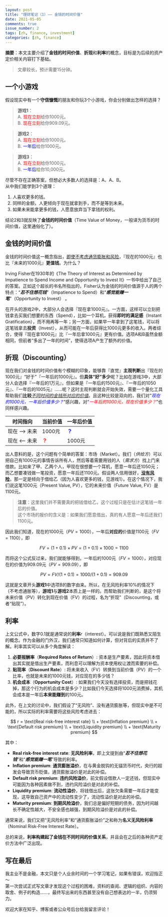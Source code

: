 ```yaml
---
layout: post
title: "理财笔记（1）—— 金钱的时间价值"
date: 2021-05-05
comments: true
issue_number: 2
tags: [zh, finance, investment]
categories: [zh, finance]
---
```


**摘要**：本文主要介绍了**金钱的时间价值**、**折现**和**利率**的概念，目标是为后续的资产定价相关内容打下基础。

> 文章较长，预计需要15分钟。

## 一个小游戏

假设现实中有一个**守信慷慨**的朋友和你玩3个小游戏，你会分别做出怎样的选择？

> **游戏1**：  
> A. <span style="color:red">现在立刻</span>给你1000元。  
> B. <span style="color:red">现在立刻</span>给你909.09元。  

> **游戏2**：  
> A. <span style="color:red">现在立刻</span>给你1000元。  
> B. <span style="color:blue">一年后</span>给你1000元。  

> **游戏3**：  
> A. <span style="color:red">现在立刻</span>给你1000元。  
> B. <span style="color:blue">一年后</span>给你10,000元。  

尽管不存在正确答案，但想必大多数人的选择是：A、A、B。  
从中我们能学到3个道理：
1. 人喜欢更多的钱。
2. 同样的金额，人更倾向于现在就拿到手，而不是等到未来。
3. 如果未来能拿更多的钱，人愿意放弃当下拿钱的权利。

结论2和3就反映了**金钱的时间价值**（Time Value of Money，一般译为货币的时间价值，这里通俗化了）。

## 金钱的时间价值

金钱的时间价值这一概念指出，<ins>即使不考虑通货膨胀和风险</ins>，『现在的1000元』也比『未来的1000元』**更值钱**。为什么？

Irving Fisher在1930年的《The Theory of Interest as Determined by Impatience to Spend Income and Opportunity to Invest It》一书中给出了自己的答案。正如这个超长的书名所指出的，Fisher认为金钱的时间价值源于人的两个特点：“***忍不住想花钱***”（Impatience to Spend）和“***感觉能赚一笔***”（Opportunity to Invest） 。

在开头的游戏2中，大部分人会选择『现在拿1000元』。一方面，这样可以立刻把钱拿去买我们想要的东西（Spend），比如一个耳机，获得**即时的满足感**（Instant Gratification），而不用再等一年；另一方面，如果早一年拿到了这笔钱，可以将这笔钱拿去**投资**（Invest），从而可能在一年后获得比1000元更多的收入。两者综合，使得『现在拿1000元』比『一年后拿1000元』更有价值。选项A和B虽然金额相同，但前者“多出了一年的时间”，使得选项A产生了额外的价值。

## 折现（Discounting）

现在我们对金钱的时间价值有个模糊的印象，能够靠『直觉』**主观判断**出『现在的1000元』“好于”『一年后的1000元』。但**具体“好”多少**呢？比如在游戏3中，大部分人会选择『一年后的1万元』，但如果是『一年后的1500元』、『一年后的1050元』、『一年后的1005元』……呢？这时主观判断就会开始失效，需要一个量化工具帮助我们**比较**<ins>*不同时间的金钱所对应的价值*</ins>。且这种比较是双向的，我们对“*<span style="color:blue">现在的1000元，一年后价值多少？</span>*”感兴趣，对“*<span style="color:red">一年后的1000元，现在价值多少？</span>*”也同样感兴趣。

| 时间指向 | 当前价值 | 一年后价值 |
| --- | --- | --- |
| 现在 --> 未来 | 1000元 | **<span style="color:blue">？</span>** |
| 现在 <-- 未来 | **<span style="color:red">？</span>** | 1000元 |

出人意料的是，这个问题有个简单的答案：市场（Market）。我们（*供给方*）可以把自己有1000元的事情告诉所有人，然后等着需要用钱的人（*需求方*）找上门来借款。比如来了甲、乙两个人，甲现在很想要一个耳机，愿意一年后还1050元；而乙想要凑钱做一笔投资，愿意一年后还1100元。假设两人信用很好，<ins>**没有风险**</ins>，那一定是倾向于借给乙（因为人喜欢更多的钱，见游戏1）。在这个情况下，我们说这笔1000元（Present Value, PV），它的未来价值（Future Value, FV）是1100元。

> **注意**：这里我们并不需要真的把钱借给乙，这个过程只是在估计这笔钱一年后的价值。  
> 这个市场的报价的含义是：如果我们愿意借出，真的有人愿意一年后还我们1100元。

因此我们知道，现在的1000元（$PV=1000$），一年后**对应的**价值是1100元（$FV=1100$），即 

$$
FV = (1 + 0.1) \times PV=(1 + 0.1) \times 1000 = 1100
$$

而将这个公式反过来，我们就能够得到，一年后的1000元（$FV=1000$），对应现在的价值为909.09元（$PV=909.09$），即

$$
PV = FV / (1 + 0.1) = 1000 / (1 + 0.1) = 909.09
$$

这就是文章开头**游戏1**中选项B的数字由来。所以，在无风险利率10%的情况下（不考虑通胀等），**游戏1**与**游戏2**本质上是一样的。而帮助我们判断的，是这个将未来价值（PV）转化到现在价值（FV）的过程，名为“折现”（Discounting，或者“贴现”）。


## 利率

上文公式中，数字$0.1$就是通常说的**利率**$r$（interest）。可以说是我们既熟悉又陌生的概念。作为金融的门外汉，我们通常只知道如何计算，但对背后的实质并不了解。利率其实可以从多个角度解读：
1. **必要报酬率**（**Required Rates of Return**）: 资本是生产要素，因此将资本借出其实就是借出生产要素，而利息可以理解为资本使用权让渡而索要的补偿。
2. **贴现率**（**Discount Rate**）: 将未来收入（FV）转换到当前价值（PV）的一个比率，也就是未来的1000元钱，对应现在的多少钱？
3. **机会成本**（**Opportunity Cost**）: 如果我们今天没有选择投资，而是把钱花掉，那这个行为的机会成本是多少？比如我们今天选择将1000元消费掉，其机会成本是一年后**本来能赚到**的100元。

此外，在上文的讨论中，我们假设了“无风险”、没有通货膨胀等，但现实中是不可能的，所以实际的利率需要将这些风险考虑进去：

$$
r = \text{Real risk-­free interest rate} \\
    + \text{Inflation premium} \\
    + \text{Default risk premium} \\
    + \text{Liquidity premium} \\
    + \text{Maturity premium}
$$

其中：
- **Real risk-­free interest rate**: **无风险利率**，即上文提到由“***忍不住想花钱***”和“***感觉能赚一笔***”导致的利率。
- **Inflation premium**: **通货膨胀溢价**，在与黄金脱钩的无锚货币时代，央行的超发会导致货币贬值，通货膨胀溢价是对此的补偿。
- **Default risk premium**: **违约风险溢价**，前文假设借款人一定还钱，但现实中可能因为各种因素做不到，违约风险溢价是对此的补偿。
- **Liquidity premium**: **流动性溢价**，将钱借出后，这张欠条需要一年后才能变现，这导致自己资产中的流动性变少了，流动性溢价是对此的补偿。
- **Maturity premium**: **到期风险溢价**，我们总是偏好短期的债务，因为时间越长不确定性越大，不安全感也越强，到期风险溢价是对此的补偿。

通常来说，我们又把“无风险利率”和“通货膨胀溢价”之和称为**名义无风险利率**（Nominal Risk-­Free Interest Rate）。

总的来说，**利率构建起了金钱在不同时间的价值关系**，并且会在之后的各种资产定价方法中广泛出现。

## 写在最后

我主业不是金融，本文只是个人业余时间的一个学习笔记，如果有错误，欢迎指正～  
第一次尝试正式写文章才发现这个过程的困难，资料的查阅、逻辑的组织、内容的取舍、例子的构造……，最终写出来的东西甚至没有自己想表达的一半，仍须努力。  

欢迎大家在知乎、博客或者公众号后台给我留言评论！